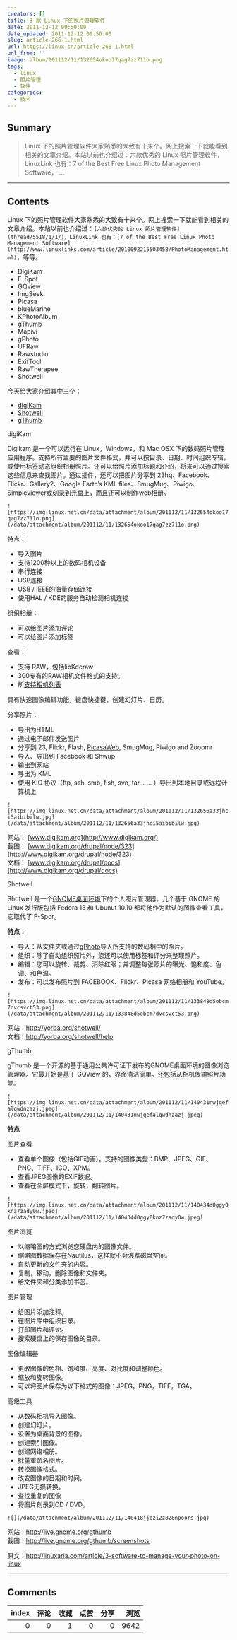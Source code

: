 ```yaml
---
creators: []
title: 3 款 Linux 下的照片管理软件
date: 2011-12-12 09:50:00
date_updated: 2011-12-12 09:50:00
slug: article-266-1.html
url: https://linux.cn/article-266-1.html
url_from: ''
image: album/201112/11/132654okoo17qag7zz711o.png
tags:
  - linux
  - 照片管理
  - 软件
categories:
  - 技术
---
```


## Summary

> Linux 下的照片管理软件大家熟悉的大致有十来个。网上搜索一下就能看到相关的文章介绍。本站以前也介绍过：六款优秀的 Linux 照片管理软件，LinuxLink 也有：7 of the Best Free Linux Photo Management Software，  ...

***

<!-- more -->

## Contents

Linux 下的照片管理软件大家熟悉的大致有十来个。网上搜索一下就能看到相关的文章介绍。本站以前也介绍过：`[六款优秀的 Linux 照片管理软件](thread/5518/1/1/)，LinuxLink 也有：[7 of the Best Free Linux Photo Management Software](http://www.linuxlinks.com/article/2010092215503458/PhotoManagement.html)`，等等。

* DigiKam
* F-Spot
* GQview
* ImgSeek
* Picasa
* blueMarine
* KPhotoAlbum
* gThumb
* Mapivi
* gPhoto
* UFRaw
* Rawstudio
* ExifTool
* RawTherapee
* Shotwell

今天给大家介绍其中三个：

* [digiKam](http://www.digikam.org/)
* [Shotwell](http://yorba.org/shotwell/)
* [gThumb](http://live.gnome.org/gthumb)

digiKam

Digikam 是一个可以运行在 Linux，Windows，和 Mac OSX 下的数码照片管理应用程序。支持所有主要的图片文件格式，并可以按目录、日期、时间组织专辑，或使用标签动态组织相册照片。还可以给照片添加标题和介绍，将来可以通过搜索这些信息来查找图片。通过插件，还可以把图片分享到 23hq、Facebook、Flickr、Gallery2、Google Earth’s KML files、SmugMug、Piwigo、Simpleviewer或刻录到光盘上，而且还可以制作web相册。

`![https://img.linux.net.cn/data/attachment/album/201112/11/132654okoo17qag7zz711o.png](/data/attachment/album/201112/11/132654okoo17qag7zz711o.png)`

特点：

* 导入图片
* 支持1200种以上的数码相机设备
* 串行连接
* USB连接
* USB / IEEE的海量存储连接
* 使用HAL / KDE的服务自动检测相机连接

组织相册：

* 可以给图片添加评论
* 可以给图片添加标签

查看：

* 支持 RAW，包括libKdcraw
* 300专有的RAW相机文件格式的支持。
* 所[支持相机列表](http://lxr.kde.org/source/KDE/kdegraphics/libs/libkdcraw/libraw/src/libraw_cxx.cpp#1584)

具有快速图像编辑功能，键盘快捷键，创建幻灯片、日历。

分享照片：

* 导出为HTML
* 通过电子邮件发送图片
* 分享到 23, Flickr, Flash, [PicasaWeb](http://picasa.google.com/), SmugMug, Piwigo and Zooomr
* 导入、导出到 Facebook 和 Shwup
* 输出到网站
* 导出为 KML
* 使用 KIO 协议（ftp, ssh, smb, fish, svn, tar... ... ）导出到本地目录或远程计算机上

`![https://img.linux.net.cn/data/attachment/album/201112/11/132656a33jhci5aibibilw.jpg](/data/attachment/album/201112/11/132656a33jhci5aibibilw.jpg)`

网站： [www.digikam.org](http://www.digikam.org/)   
截图： [www.digikam.org/drupal/node/323](http://www.digikam.org/drupal/node/323)   
文档： [www.digikam.org/drupal/docs](http://www.digikam.org/drupal/docs)

 

 

 

 

 

Shotwell

Shotwell 是一个[GNOME桌面环境](http://www.gnome.org/)下的个人照片管理器。几个基于 GNOME 的 Linux 发行版包括 Fedora 13 和 Ubunut 10.10 都将他作为默认的图像查看工具，它取代了 F-Spor。

**特点：**

* 导入：从文件夹或通过[gPhoto](http://gphoto.org/)导入所支持的数码相中的照片。
* 组织：除了自动组织照片外，您还可以使用标签和评分来整理照片。
* 编辑：您可以旋转、裁剪、消除红眼；并调整每张照片的曝光、饱和度、色调、和色温。
* 发布：可以发布照片到 FACEBOOK、Flickr、Picasa 网络相册和 YouTube。

`![https://img.linux.net.cn/data/attachment/album/201112/11/133848d5obcm7dvcsvct53.png](/data/attachment/album/201112/11/133848d5obcm7dvcsvct53.png)`

网站：<http://yorba.org/shotwell/>  
文档：<http://yorba.org/shotwell/help>

gThumb

gThumb 是一个开源的基于通用公共许可证下发布的GNOME桌面环境的图像浏览管理器。它最开始是基于 GQView 的，界面清洁简单。还包括从相机传输照片功能。

`![https://img.linux.net.cn/data/attachment/album/201112/11/140431nwjqefalqwdnzazj.jpeg](/data/attachment/album/201112/11/140431nwjqefalqwdnzazj.jpeg)`

**特点**

图片查看

* 查看单个图像（包括GIF动画）。支持的图像类型：BMP、JPEG、GIF、PNG、TIFF、ICO、XPM。
* 查看JPEG图像的EXIF数据。
* 查看在全屏模式下，旋转，翻转图片。

`![https://img.linux.net.cn/data/attachment/album/201112/11/140434d0ggy0knz7zady0w.jpeg](/data/attachment/album/201112/11/140434d0ggy0knz7zady0w.jpeg)`

图片浏览

* 以缩略图的方式浏览您硬盘内的图像文件。
* 缩略图数据保存在Nautilus，这样就不会浪费磁盘空间。
* 自动更新的文件夹的内容。
* 复制，移动，删除图像和文件夹。
* 给文件夹和分类添加书签。

图片管理

* 给图片添加注释。
* 在图片库中组织目录。
* 打印图片和评论。
* 搜索硬盘上的保存图像的目录。

图像编辑器

* 更改图像的色相、饱和度、亮度、对比度和调整颜色。
* 缩放和旋转图像。
* 可以将图片保存为以下格式的图像：JPEG，PNG，TIFF，TGA。

高级工具

* 从数码相机导入图像。
* 创建幻灯片。
* 设置为桌面背景的图像。
* 创建索引图像。
* 创建网络相册。
* 批量重命名图片。
* 转换图像格式。
* 改变图像的日期和时间。
* JPEG无损转换。
* 查找重复的图像
* 将图片刻录到CD / DVD。

`![](/data/attachment/album/201112/11/140418jjozi2z828npoors.jpg)`

网站：<http://live.gnome.org/gthumb>  
截图：<http://live.gnome.org/gthumb/screenshots>

原文：http://linuxaria.com/article/3-software-to-manage-your-photo-on-linux

***

## Comments


|   index |   评论 |   收藏 |   点赞 |   分享 |   浏览 |
|--------:|-------:|-------:|-------:|-------:|-------:|
|       0 |      0 |      1 |      0 |      0 |   9642 |
